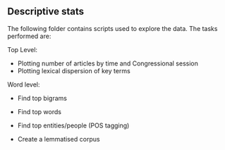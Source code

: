 ## Descriptive stats
The following folder contains scripts used to explore the data. The tasks performed are:

Top Level:
- Plotting number of articles by time and Congressional session
- Plotting lexical dispersion of key terms

Word level:
- Find top bigrams
- Find top words
- Find top entities/people (POS tagging)

- Create a lemmatised corpus
